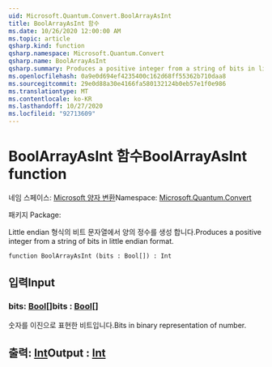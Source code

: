 ```yaml
---
uid: Microsoft.Quantum.Convert.BoolArrayAsInt
title: BoolArrayAsInt 함수
ms.date: 10/26/2020 12:00:00 AM
ms.topic: article
qsharp.kind: function
qsharp.namespace: Microsoft.Quantum.Convert
qsharp.name: BoolArrayAsInt
qsharp.summary: Produces a positive integer from a string of bits in little endian format.
ms.openlocfilehash: 0a9e0d694ef4235400c162d68ff55362b710daa8
ms.sourcegitcommit: 29e0d88a30e4166fa580132124b0eb57e1f0e986
ms.translationtype: MT
ms.contentlocale: ko-KR
ms.lasthandoff: 10/27/2020
ms.locfileid: "92713609"
---
```

# <a name="boolarrayasint-function"></a><span data-ttu-id="34092-102">BoolArrayAsInt 함수</span><span class="sxs-lookup"><span data-stu-id="34092-102">BoolArrayAsInt function</span></span>

<span data-ttu-id="34092-103">네임 스페이스: [Microsoft 양자 변환](xref:Microsoft.Quantum.Convert)</span><span class="sxs-lookup"><span data-stu-id="34092-103">Namespace: [Microsoft.Quantum.Convert](xref:Microsoft.Quantum.Convert)</span></span>

<span data-ttu-id="34092-104">패키지 [](https://nuget.org/packages/)</span><span class="sxs-lookup"><span data-stu-id="34092-104">Package: [](https://nuget.org/packages/)</span></span>


<span data-ttu-id="34092-105">Little endian 형식의 비트 문자열에서 양의 정수를 생성 합니다.</span><span class="sxs-lookup"><span data-stu-id="34092-105">Produces a positive integer from a string of bits in little endian format.</span></span>

```qsharp
function BoolArrayAsInt (bits : Bool[]) : Int
```


## <a name="input"></a><span data-ttu-id="34092-106">입력</span><span class="sxs-lookup"><span data-stu-id="34092-106">Input</span></span>

### <a name="bits--bool"></a><span data-ttu-id="34092-107">bits: [Bool](xref:microsoft.quantum.lang-ref.bool)[]</span><span class="sxs-lookup"><span data-stu-id="34092-107">bits : [Bool](xref:microsoft.quantum.lang-ref.bool)[]</span></span>

<span data-ttu-id="34092-108">숫자를 이진으로 표현한 비트입니다.</span><span class="sxs-lookup"><span data-stu-id="34092-108">Bits in binary representation of number.</span></span>



## <a name="output--int"></a><span data-ttu-id="34092-109">출력: [Int](xref:microsoft.quantum.lang-ref.int)</span><span class="sxs-lookup"><span data-stu-id="34092-109">Output : [Int](xref:microsoft.quantum.lang-ref.int)</span></span>

